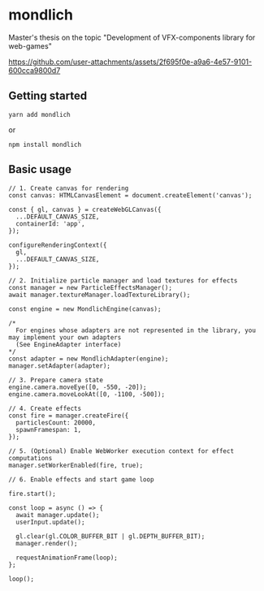 # mondlich
Master's thesis on the topic "Development of VFX-components library for web-games"


https://github.com/user-attachments/assets/2f695f0e-a9a6-4e57-9101-600cca9800d7

## Getting started
```yarn add mondlich```

or

```npm install mondlich```

## Basic usage
```
// 1. Create canvas for rendering
const canvas: HTMLCanvasElement = document.createElement('canvas');

const { gl, canvas } = createWebGLCanvas({
  ...DEFAULT_CANVAS_SIZE,
  containerId: 'app',
});

configureRenderingContext({
  gl,
  ...DEFAULT_CANVAS_SIZE,
});

// 2. Initialize particle manager and load textures for effects
const manager = new ParticleEffectsManager();
await manager.textureManager.loadTextureLibrary();

const engine = new MondlichEngine(canvas);

/*
  For engines whose adapters are not represented in the library, you may implement your own adapters
  (See EngineAdapter interface)
*/
const adapter = new MondlichAdapter(engine);
manager.setAdapter(adapter);

// 3. Prepare camera state
engine.camera.moveEye([0, -550, -20]);
engine.camera.moveLookAt([0, -1100, -500]);

// 4. Create effects
const fire = manager.createFire({
  particlesCount: 20000,
  spawnFramespan: 1,
});

// 5. (Optional) Enable WebWorker execution context for effect computations
manager.setWorkerEnabled(fire, true);

// 6. Enable effects and start game loop

fire.start();

const loop = async () => {
  await manager.update();
  userInput.update();

  gl.clear(gl.COLOR_BUFFER_BIT | gl.DEPTH_BUFFER_BIT);
  manager.render();

  requestAnimationFrame(loop);
};

loop();
```
